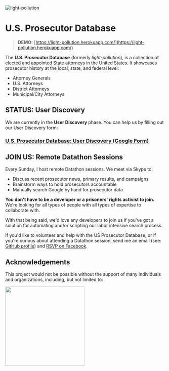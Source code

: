 ![light-pollution](https://user-images.githubusercontent.com/6895471/37301837-23c2bd92-2600-11e8-8e6f-db072f9d34f1.gif)

# U.S. Prosecutor Database
> **DEMO:** [https://light-pollution.herokuapp.com/](https://light-pollution.herokuapp.com/)

The **U.S. Prosecutor Database** (formerly *light-pollution*), is a collection of elected and appointed State attorneys in the United States. It showcases prosecutor history at the local, state, and federal level:
* Attorney Generals
* U.S. Attorneys
* District Attorneys
* Municipal/City Attorneys

## **STATUS:** User Discovery

We are currently in the **User Discovery** phase. You can help us by filling out our User Discovery form:

### [U.S. Prosecutor Database: User Discovery (Google Form)](https://goo.gl/forms/4jHgKZobi0Y3wJH63)

## **JOIN US:** Remote Datathon Sessions

Every Sunday, I host remote Datathon sessions. We meet via Skype to:
* Discuss recent prosecutor news, primary results, and campaigns
* Brainstorm ways to hold prosecutors accountable
* Manually search Google by hand for prosecutor data

**You don't have to be a developer or a prisoners' rights activist to join.** We're looking for all types of people with all types of expertise to collaborate with.

With that being said, we'd love any developers to join us if you've got a solution for automating and/or scripting our labor intensive search process.

If you'd like to volunteer and help with the US Prosecutor Database, or if you're curious about attending a Datathon session, send me an email (see: [GitHub profile](https://www.github.com/billimarie)) and [RSVP on Facebook](https://www.facebook.com/events/211788386222953/).

## Acknowledgements

This project would not be possible without the support of many individuals and organizations, including, but not limited to:

<img src="https://user-images.githubusercontent.com/6895471/35476336-29f78180-037c-11e8-800d-6fc8501a09b7.jpg" width="250px" border="0" />

